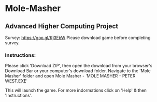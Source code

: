 # Mole-Masher

## Advanced Higher Computing Project

Survey: https://goo.gl/Kj3EbW
Please download game before completing survey.



### Instructions:

Please click 'Download ZIP',
then open the download from your browser's Download Bar or your computer's download folder.
Navigate to the 'Mole Masher' folder and open Mole Masher - 'MOLE MASHER - PETER WEST.EXE'

This will launch the game.
For more indormations click on 'Help' & then 'Instructions'.

